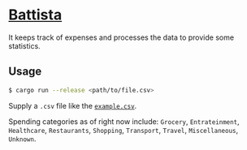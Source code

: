 # [Battista](https://en.wikipedia.org/wiki/List_of_Donald_Duck_universe_characters#Albert_Quackmore)

It keeps track of expenses and processes the data to provide some statistics.

## Usage

```sh
$ cargo run --release <path/to/file.csv>
```

Supply a `.csv` file like the [`example.csv`](./example.csv).

Spending categories as of right now include: `Grocery`, `Entrateinment`, `Healthcare`, `Restaurants`, `Shopping`, `Transport`, `Travel`, `Miscellaneous`, `Unknown`.